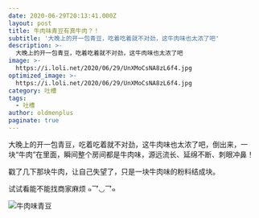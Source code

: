 ```yaml
---
date: 2020-06-29T20:13:41.000Z
layout: post
title: 牛肉味青豆有真牛肉？！
subtitle: '大晚上的开一包青豆，吃着吃着就不对劲，这牛肉味也太浓了吧'
description: >-
  大晚上的开一包青豆，吃着吃着就不对劲，这牛肉味也太浓了吧
image: >-
  https://i.loli.net/2020/06/29/UnXMoCsNA8zL6f4.jpg
optimized_image: >-
  https://i.loli.net/2020/06/29/UnXMoCsNA8zL6f4.jpg
category: 吐槽
tags:
  - 吐槽
author: oldmenplus
paginate: true
---
```

大晚上的开一包青豆，吃着吃着就不对劲，这牛肉味也太浓了吧，倒出来，一块“牛肉”在里面，瞬间整个房间都是牛肉味，源远流长、延绵不断、刺眼冲鼻！

戳了几下那块牛肉，让自己失望了，只是一块牛肉味的粉料结成块。

试试看能不能找商家麻烦 ๑乛◡乛๑

![牛肉味青豆](https://i.loli.net/2020/06/29/WR8ixVXCMLToYmJ.jpg)
